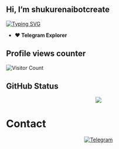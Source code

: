 ## Hi, I’m shukurenaibotcreate

[![Typing SVG](https://readme-typing-svg.herokuapp.com/?lines=Welcome+to+My+GitHub+Profile)](https://git.io/typing-svg)

- **❤️ Telegram Explorer**

## Profile views counter
![Visitor Count](https://profile-counter.glitch.me/{shukurenaibotcreate}/count.svg)
## GitHub Status
<p align="center">
<img src="https://github-readme-stats.vercel.app/api?username=shukurenaibotcreate-TG&theme=highcontrast" align="center">
</p>

# Contact
<p align="center">
<a href="https://t.me/shukurenai007"><img alt="Telegram" src="https://img.shields.io/badge/Telegram-2CA5E0?style=for-the-badge&logo=telegram&logoColor=white"/></a>
</p>
